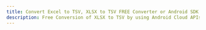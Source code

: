 ---title: Convert Excel to TSV, XLSX to TSV FREE Converter or Android SDKdescription: Free Conversion of XLSX to TSV by using Android Cloud APIs & SDKs. Also Create, Edit & Render Microsoft Excel, CSV and SpreadsheetML worksheets or spreadsheet in the Cloud.---